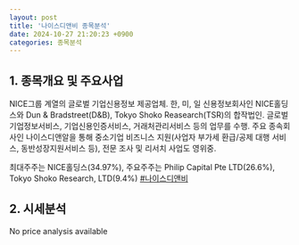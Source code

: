 ```yaml
---
layout: post
title: '나이스디앤비 종목분석'
date: 2024-10-27 21:20:23 +0900
categories: 종목분석
---
```


## 1. 종목개요 및 주요사업

NICE그룹 계열의 글로벌 기업신용정보 제공업체. 한, 미, 일 신용정보회사인 NICE홀딩스와 Dun & Bradstreet(D&B), Tokyo Shoko Reasearch(TSR)의 합작법인. 글로벌기업정보서비스, 기업신용인증서비스, 거래처관리서비스 등의 업무를 수행. 주요 종속회사인 나이스디앤알을 통해 중소기업 비즈니스 지원(사업자 부가세 환급/공제 대행 서비스, 동반성장지원서비스 등), 전문 조사 및 리서치 사업도 영위중.

최대주주는 NICE홀딩스(34.97%), 주요주주는 Philip Capital Pte LTD(26.6%), Tokyo Shoko Research, LTD(9.4%)
[#나이스디앤비](#)

## 2. 시세분석

No price analysis available
